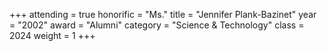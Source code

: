 +++
attending = true
honorific = "Ms."
title     = "Jennifer Plank-Bazinet"
year      = "2002"
award     = "Alumni"
category  = "Science & Technology"
class     = 2024
weight    = 1
+++